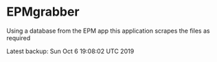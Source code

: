 # EPMgrabber
Using a database from the EPM app this application scrapes the files as required


Latest backup: Sun Oct 6 19:08:02 UTC 2019
